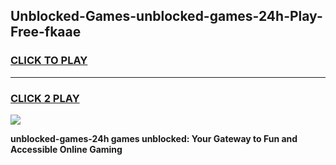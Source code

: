 
## Unblocked-Games-unblocked-games-24h-Play-Free-fkaae
<h3>
<a href="https://premium76.site?title=unblocked-games-24h&ref=10A">CLICK TO PLAY</a></h3>
<hr>

<h3>
<a href="https://premium76.site?title=unblocked-games-24h&ref=10A">CLICK 2 PLAY</a>
  
</h3>

<a href="https://premium76.site?title=unblocked-games-24h&ref=10A"><img src="https://clearcache.store/games.png"></a>


**unblocked-games-24h games unblocked: Your Gateway to Fun and Accessible Online Gaming**
